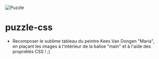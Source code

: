 ![Puzzle](https://i.gifer.com/77zu.gif)

# puzzle-css
* Recomposer le sublime tableau du peintre Kees Van Dongen "Maria",<br>en plaçant les images à l'intérieur de la balise "main"  et à l'aide des propriétés CSS ! ;)

